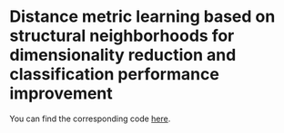 # Distance metric learning based on structural neighborhoods for dimensionality reduction and classification performance improvement

You can find the corresponding code [here](https://arxiv.org/abs/1902.03453).

